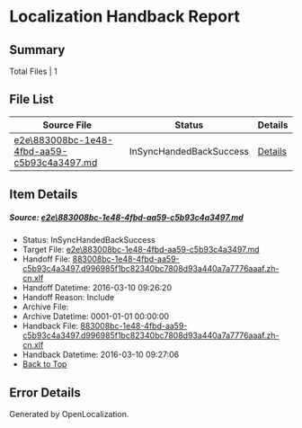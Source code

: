 # <a name='report-top'></a> Localization Handback Report

## Summary
 Total Files | 1

## File List
 Source File | Status | Details 
 ----------- | ------ | ------- 
 [e2e\883008bc-1e48-4fbd-aa59-c5b93c4a3497.md](https://github.com/OpenLocalizationTest/oltest/blob/ac7799d8f091784b46c2616df751b8ac5a9651a5/e2e/883008bc-1e48-4fbd-aa59-c5b93c4a3497.md) | InSyncHandedBackSuccess | [Details](#49656f70b87c0e2c78667418311c13604df123e91)

## Item Details
##### <a name='49656f70b87c0e2c78667418311c13604df123e91'></a> Source: [e2e\883008bc-1e48-4fbd-aa59-c5b93c4a3497.md](https://github.com/OpenLocalizationTest/oltest/blob/ac7799d8f091784b46c2616df751b8ac5a9651a5/e2e/883008bc-1e48-4fbd-aa59-c5b93c4a3497.md)
* Status: InSyncHandedBackSuccess
* Target File: [e2e\883008bc-1e48-4fbd-aa59-c5b93c4a3497.md](https://github.com/OpenLocalizationTestOrg/oltest.zh-cn/blob/52c3e240f77a489b214b1eba558e5dda52b581ae/e2e/883008bc-1e48-4fbd-aa59-c5b93c4a3497.md)
* Handoff File: [883008bc-1e48-4fbd-aa59-c5b93c4a3497.d996985f1bc82340bc7808d93a440a7a7776aaaf.zh-cn.xlf](https://github.com/OpenLocalizationTestOrg/olhandoff/blob/6d6d5541b9fb05fb8c363b9f8815d94bd877f6a8/ol-handoff/OpenLocalizationTestOrg/oltest.zh-cn/xinjiang/ht/883008bc-1e48-4fbd-aa59-c5b93c4a3497.d996985f1bc82340bc7808d93a440a7a7776aaaf.zh-cn.xlf)
* Handoff Datetime: 2016-03-10 09:26:20
* Handoff Reason: Include
* Archive File: 
* Archive Datetime: 0001-01-01 00:00:00
* Handback File: [883008bc-1e48-4fbd-aa59-c5b93c4a3497.d996985f1bc82340bc7808d93a440a7a7776aaaf.zh-cn.xlf](https://github.com/OpenLocalizationTestOrg/olhandback/blob/087db86fc9581bf131b9c954fa07d77218a28205/ol-handback/OpenLocalizationTestOrg/oltest.zh-cn/xinjiang/ht/883008bc-1e48-4fbd-aa59-c5b93c4a3497.d996985f1bc82340bc7808d93a440a7a7776aaaf.zh-cn.xlf)
* Handback Datetime: 2016-03-10 09:27:06
* [Back to Top](#report-top)


## Error Details

Generated by OpenLocalization.
